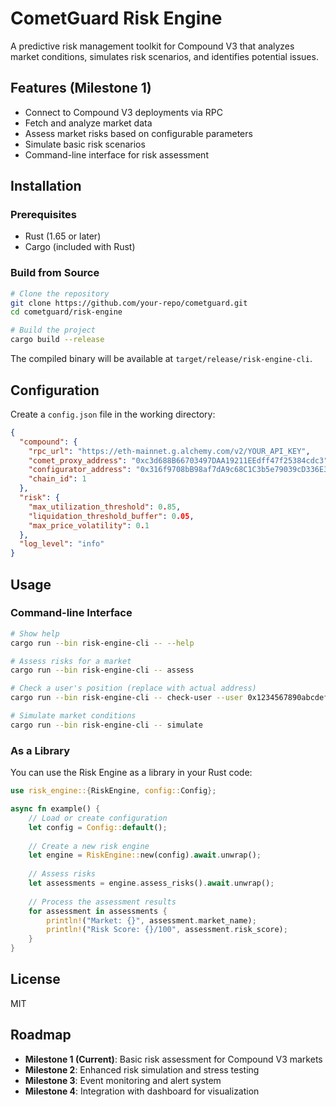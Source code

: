 # CometGuard Risk Engine

A predictive risk management toolkit for Compound V3 that analyzes market conditions, simulates risk scenarios, and identifies potential issues.

## Features (Milestone 1)

- Connect to Compound V3 deployments via RPC
- Fetch and analyze market data
- Assess market risks based on configurable parameters
- Simulate basic risk scenarios
- Command-line interface for risk assessment

## Installation

### Prerequisites

- Rust (1.65 or later)
- Cargo (included with Rust)

### Build from Source

```bash
# Clone the repository
git clone https://github.com/your-repo/cometguard.git
cd cometguard/risk-engine

# Build the project
cargo build --release
```

The compiled binary will be available at `target/release/risk-engine-cli`.

## Configuration

Create a `config.json` file in the working directory:

```json
{
  "compound": {
    "rpc_url": "https://eth-mainnet.g.alchemy.com/v2/YOUR_API_KEY",
    "comet_proxy_address": "0xc3d688B66703497DAA19211EEdff47f25384cdc3",
    "configurator_address": "0x316f9708bB98af7dA9c68C1C3b5e79039cD336E3",
    "chain_id": 1
  },
  "risk": {
    "max_utilization_threshold": 0.85,
    "liquidation_threshold_buffer": 0.05,
    "max_price_volatility": 0.1
  },
  "log_level": "info"
}
```

## Usage

### Command-line Interface

```bash
# Show help
cargo run --bin risk-engine-cli -- --help

# Assess risks for a market
cargo run --bin risk-engine-cli -- assess

# Check a user's position (replace with actual address)
cargo run --bin risk-engine-cli -- check-user --user 0x1234567890abcdef1234567890abcdef12345678

# Simulate market conditions
cargo run --bin risk-engine-cli -- simulate
```

### As a Library

You can use the Risk Engine as a library in your Rust code:

```rust
use risk_engine::{RiskEngine, config::Config};

async fn example() {
    // Load or create configuration
    let config = Config::default();
    
    // Create a new risk engine
    let engine = RiskEngine::new(config).await.unwrap();
    
    // Assess risks
    let assessments = engine.assess_risks().await.unwrap();
    
    // Process the assessment results
    for assessment in assessments {
        println!("Market: {}", assessment.market_name);
        println!("Risk Score: {}/100", assessment.risk_score);
    }
}
```

## License

MIT

## Roadmap

- **Milestone 1 (Current)**: Basic risk assessment for Compound V3 markets
- **Milestone 2**: Enhanced risk simulation and stress testing
- **Milestone 3**: Event monitoring and alert system
- **Milestone 4**: Integration with dashboard for visualization 